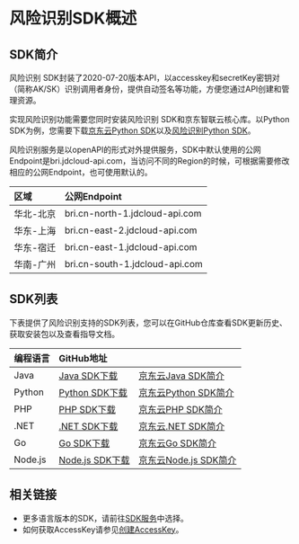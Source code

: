 # 风险识别SDK概述

## SDK简介

风险识别 SDK封装了2020-07-20版本API，以accesskey和secretKey密钥对（简称AK/SK）识别调用者身份，提供自动签名等功能，方便您通过API创建和管理资源。

实现风险识别功能需要您同时安装风险识别 SDK和京东智联云核心库。以Python SDK为例，您需要下载[京东云Python SDK](https://github.com/jdcloud-api/jdcloud-sdk-python)以及[风险识别Python SDK](https://github.com/jdcloud-api/jdcloud-sdk-python/tree/master/jdcloud_sdk/services/bri)。

风险识别服务是以openAPI的形式对外提供服务，SDK中默认使用的公网Endpoint是bri.jdcloud-api.com，当访问不同的Region的时候，可根据需要修改相应的公网Endpoint，也可使用默认的。

| 区域      | 公网Endpoint                   |
| :-------- | :----------------------------- |
| 华北-北京 | bri.cn-north-1.jdcloud-api.com |
| 华东-上海 | bri.cn-east-2.jdcloud-api.com  |
| 华东-宿迁 | bri.cn-east-1.jdcloud-api.com  |
| 华南-广州 | bri.cn-south-1.jdcloud-api.com |

## SDK列表

下表提供了风险识别支持的SDK列表，您可以在GitHub仓库查看SDK更新历史、获取安装包以及查看指导文档。

| 编程语言 | GitHub地址                                                   |                                                              |
| :------- | :----------------------------------------------------------- | ------------------------------------------------------------ |
| Java     | [Java SDK下载](https://github.com/jdcloud-api/jdcloud-sdk-java/tree/master/bri) | [京东云Java SDK简介](https://docs.jdcloud.com/cn/sdk/java)   |
| Python   | [Python SDK下载](https://github.com/jdcloud-api/jdcloud-sdk-python/tree/master/jdcloud_sdk/services/bri) | [京东云Python SDK简介](https://docs.jdcloud.com/cn/sdk/python) |
| PHP      | [PHP SDK下载](https://github.com/jdcloud-api/jdcloud-sdk-php/tree/master/src/Bri) | [京东云PHP SDK简介](https://docs.jdcloud.com/cn/sdk/php)     |
| .NET     | [.NET SDK下载](https://github.com/jdcloud-api/jdcloud-sdk-net/tree/master/sdk/src/Service/Bri) | [京东云.NET SDK简介](https://docs.jdcloud.com/cn/sdk/dotnet) |
| Go       | [Go SDK下载](https://github.com/jdcloud-api/jdcloud-sdk-go/tree/master/services/bri) | [京东云Go SDK简介](https://docs.jdcloud.com/cn/sdk/go)       |
| Node.js  | [Node.js SDK下载](https://github.com/jdcloud-api/jdcloud-sdk-nodejs/blob/master/src/services/bri.js) | [京东云Node.js SDK简介](https://docs.jdcloud.com/cn/sdk/nodejs) |

## 相关链接

- 更多语言版本的SDK，请前往[SDK服务](https://github.com/jdcloud-api)中选择。
- 如何获取AccessKey请参见[创建AccessKey](https://docs.jdcloud.com/cn/account-management/accesskey-management)。

